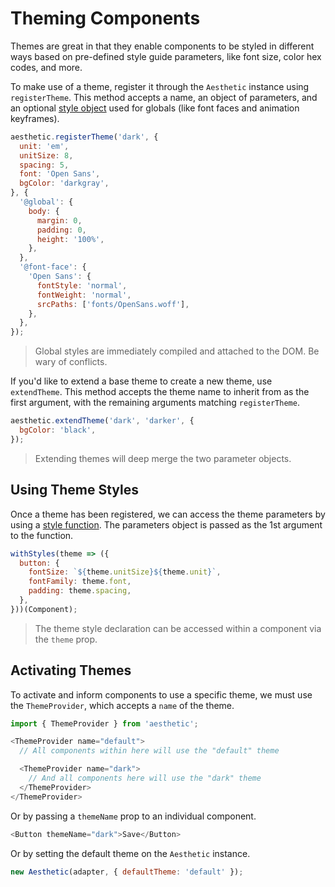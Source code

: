 # Theming Components

Themes are great in that they enable components to be styled in different ways based
on pre-defined style guide parameters, like font size, color hex codes, and more.

To make use of a theme, register it through the `Aesthetic` instance using `registerTheme`.
This method accepts a name, an object of parameters, and an optional
[style object](./style.md#style-objects) used for globals (like font faces and animation keyframes).

```javascript
aesthetic.registerTheme('dark', {
  unit: 'em',
  unitSize: 8,
  spacing: 5,
  font: 'Open Sans',
  bgColor: 'darkgray',
}, {
  '@global': {
    body: {
      margin: 0,
      padding: 0,
      height: '100%',  
    },
  },
  '@font-face': {
    'Open Sans': {
      fontStyle: 'normal',
      fontWeight: 'normal',
      srcPaths: ['fonts/OpenSans.woff'],
    },
  },
});
```

> Global styles are immediately compiled and attached to the DOM. Be wary of conflicts.

If you'd like to extend a base theme to create a new theme, use `extendTheme`. This
method accepts the theme name to inherit from as the first argument, with the remaining
arguments matching `registerTheme`.

```javascript
aesthetic.extendTheme('dark', 'darker', {
  bgColor: 'black',
});
```

> Extending themes will deep merge the two parameter objects.

## Using Theme Styles

Once a theme has been registered, we can access the theme parameters by using a
[style function](./style.md#style-functions). The parameters object is passed as the 1st
argument to the function.

```javascript
withStyles(theme => ({
  button: {
    fontSize: `${theme.unitSize}${theme.unit}`,
    fontFamily: theme.font,
    padding: theme.spacing,
  },
}))(Component);
```

> The theme style declaration can be accessed within a component via the `theme` prop.

## Activating Themes

To activate and inform components to use a specific theme, we must use the `ThemeProvider`,
which accepts a `name` of the theme.

```javascript
import { ThemeProvider } from 'aesthetic';

<ThemeProvider name="default">
  // All components within here will use the "default" theme

  <ThemeProvider name="dark">
    // And all components here will use the "dark" theme
  </ThemeProvider>
</ThemeProvider>
```

Or by passing a `themeName` prop to an individual component.

```javascript
<Button themeName="dark">Save</Button>
```

Or by setting the default theme on the `Aesthetic` instance.

```javascript
new Aesthetic(adapter, { defaultTheme: 'default' });
```
